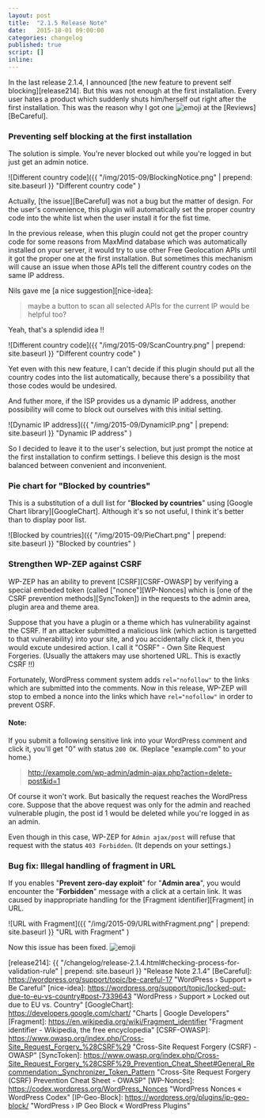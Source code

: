 ```yaml
---
layout: post
title:  "2.1.5 Release Note"
date:   2015-10-01 09:00:00
categories: changelog
published: true
script: []
inline:
---
```


In the last release 2.1.4, I announced [the new feature to prevent self 
blocking][release214]. But this was not enough at the first installation.
Every user hates a product which suddenly shuts him/herself out right after 
the first installation. This was the reason why I got one <span class="emoji">
![emoji](https://assets-cdn.github.com/images/icons/emoji/unicode/2b50.png)
</span> at the [Reviews][BeCareful].

<!--more-->

### Preventing self blocking at the first installation ###

The solution is simple. You're never blocked out while you're logged in but 
just get an admin notice.

![Different country code]({{ "/img/2015-09/BlockingNotice.png" | prepend: site.baseurl }}
 "Different country code"
)

Actually, [the issue][BeCareful] was not a bug but the matter of design.
For the user's convenience, this plugin will automatically set the proper 
country code into the white list when the user install it for the fist time.

In the previous release, when this plugin could not get the proper country 
code for some reasons from MaxMind database which was automatically installed 
on your server, it would try to use other Free Geolocation APIs until it got 
the proper one at the first installation. But sometimes this mechanism will 
cause an issue when those APIs tell the different country codes on the same IP 
address.

Nils gave me [a nice suggestion][nice-idea]:

> maybe a button to scan all selected APIs for the current IP would be helpful 
> too?

Yeah, that's a splendid idea !!

![Different country code]({{ "/img/2015-09/ScanCountry.png" | prepend: site.baseurl }}
 "Different country code"
)

Yet even with this new feature, I can't decide if this plugin should put all 
the country codes into the list automatically, because there's a possibility 
that those codes would be undesired.

And futher more, if the ISP provides us a dynamic IP address, another 
possibility will come to block out ourselves with this initial setting.

![Dynamic IP address]({{ "/img/2015-09/DynamicIP.png" | prepend: site.baseurl }}
 "Dynamic IP address"
)

So I decided to leave it to the user's selection, but just prompt the notice at
the first installation to confirm settings. I believe this design is the most 
balanced between convenient and inconvenient.

### Pie chart for "Blocked by countries" ###

This is a substitution of a dull list for "**Blocked by countries**" using 
[Google Chart library][GoogleChart]. Although it's so not useful, I think it's 
better than to display poor list.

![Blocked by countries]({{ "/img/2015-09/PieChart.png" | prepend: site.baseurl }}
 "Blocked by countries"
)

### Strengthen WP-ZEP against CSRF ###

WP-ZEP has an ability to prevent [CSRF][CSRF-OWASP] by verifying a special 
embeded token (called ["nonce"][WP-Nonces] which is [one of the CSRF 
prevention methods][SyncToken]) in the requests to the admin area, plugin 
area and theme area.

Suppose that you have a plugin or a theme which has vulnerability against the 
CSRF. If an attacker submitted a malicious link (which action is targetted to 
that vulnerability) into your site, and you accidentally click it, then you 
would excute undesired action. I call it "OSRF" - Own Site Request Forgeries.
(Usually the attakers may use shortened URL. This is exactly CSRF !!)

Fortunately, WordPress comment system adds `rel="nofollow"` to the links which 
are submitted into the comments. Now in this release, WP-ZEP will stop to embed
a nonce into the links which have `rel="nofollow"` in order to prevent OSRF.

#### Note: ####

If you submit a following sensitive link into your WordPress comment and click 
it, you'll get "0" with status `200 OK`. (Replace "example.com" to your home.)

> http://example.com/wp-admin/admin-ajax.php?action=delete-post&id=1

Of course it won't work. But basically the request reaches the WordPress core.
Suppose that the above request was only for the admin and reached vulnerable 
plugin, the post id 1 would be deleted while you're logged in as an admin.

Even though in this case, WP-ZEP for `Admin ajax/post` will refuse that request
with the status `403 Forbidden`. (It depends on your settings.)

### Bug fix: Illegal handling of fragment in URL ###

If you enables "**Prevent zero-day exploit**" for "**Admin area**", you would 
encounter the "**Forbidden**" message with a click at a certain link. It was 
caused by inappropriate handling for the [Fragment identifier][Fragment] in URL.

![URL with Fragment]({{ "/img/2015-09/URLwithFragment.png" | prepend: site.baseurl }}
 "URL with Fragment"
)

Now this issue has been fixed.
<span class="emoji">
![emoji](https://assets-cdn.github.com/images/icons/emoji/unicode/1f341.png)
</span>

[release214]:   {{ "/changelog/release-2.1.4.html#checking-process-for-validation-rule" | prepend: site.baseurl }} "Release Note 2.1.4"
[BeCareful]:    https://wordpress.org/support/topic/be-careful-17 "WordPress › Support » Be Careful"
[nice-idea]:    https://wordpress.org/support/topic/locked-out-due-to-eu-vs-country#post-7339643 "WordPress › Support » Locked out due to EU vs. Country"
[GoogleChart]:  https://developers.google.com/chart/ "Charts | Google Developers"
[Fragment]:     https://en.wikipedia.org/wiki/Fragment_identifier "Fragment identifier - Wikipedia, the free encyclopedia"
[CSRF-OWASP]:   https://www.owasp.org/index.php/Cross-Site_Request_Forgery_%28CSRF%29 "Cross-Site Request Forgery (CSRF) - OWASP"
[SyncToken]:    https://www.owasp.org/index.php/Cross-Site_Request_Forgery_%28CSRF%29_Prevention_Cheat_Sheet#General_Recommendation:_Synchronizer_Token_Pattern "Cross-Site Request Forgery (CSRF) Prevention Cheat Sheet - OWASP"
[WP-Nonces]:    https://codex.wordpress.org/WordPress_Nonces "WordPress Nonces « WordPress Codex"
[IP-Geo-Block]: https://wordpress.org/plugins/ip-geo-block/ "WordPress › IP Geo Block « WordPress Plugins"
